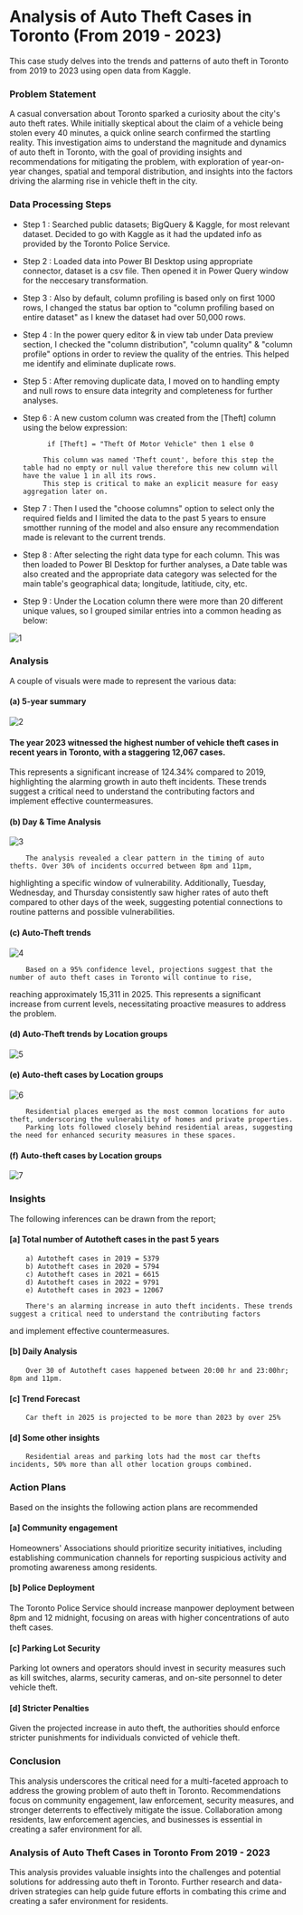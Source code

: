 # Analysis of Auto Theft Cases in Toronto (From 2019 - 2023)

This case study delves into the trends and patterns of auto theft in Toronto from 2019 to 2023 using open data from Kaggle. 

### Problem Statement

A casual conversation about Toronto sparked a curiosity about the city's auto theft rates. While initially skeptical about the claim of a vehicle being stolen every 40 minutes, 
a quick online search confirmed the startling reality. This investigation aims to understand the magnitude and dynamics of auto theft in Toronto, with the goal of providing insights and 
recommendations for mitigating the problem, with exploration of 
year-on-year changes, spatial and temporal distribution, and insights into the factors driving the alarming rise in vehicle theft in the city.

### Data Processing Steps 

- Step 1 : Searched public datasets; BigQuery & Kaggle, for most relevant dataset. Decided to go with Kaggle as it had the updated info as provided by the Toronto Police Service.
- Step 2 : Loaded data into Power BI Desktop using appropriate connector, dataset is a csv file. Then opened it in Power Query window for the neccesary transformation.
- Step 3 : Also by default, column profiling is based only on first 1000 rows, I changed the status bar option to "column profiling based on entire dataset" as I knew the dataset had over 50,000 rows.
- Step 4 : In the power query editor & in view tab under Data preview section, I checked the "column distribution", "column quality" & "column profile" options in order to review the quality of the entries. 
This helped me identify and eliminate duplicate rows.
- Step 5 : After removing duplicate data, I moved on to handling empty and null rows to ensure data integrity and completeness for further analyses.
- Step 6 : A new custom column was created from the [Theft] column using the below expression:

            if [Theft] = "Theft Of Motor Vehicle" then 1 else 0
                    
           This column was named 'Theft count', before this step the table had no empty or null value therefore this new column will have the value 1 in all its rows. 
           This step is critical to make an explicit measure for easy aggregation later on.

- Step 7 : Then I used the "choose columns" option to select only the required fields and I limited the data to the past 5 years to ensure smotther running of the model and also ensure any 
recommendation made is relevant to the current trends. 
- Step 8 : After selecting the right data type for each column. This was then loaded to Power BI Desktop for further analyses, a Date table was also created and the appropriate data category was selected 
for the main table's geographical data; longitude, latitiude, city, etc. 
- Step 9 : Under the Location column there were more than 20 different unique values, so I grouped similar entries into a common heading as below:

![1](https://github.com/user-attachments/assets/3cafccfd-084b-4ea6-a4ac-a9638d94c556)
 

### Analysis 
A couple of visuals were made to represent the various data:

#### (a) 5-year summary 

  ![2](https://github.com/user-attachments/assets/08dd378f-4ba7-4f26-a135-5db4eb27fc9a)

#### The year 2023 witnessed the highest number of vehicle theft cases in recent years in Toronto, with a staggering 12,067 cases. 
This represents a significant increase of 124.34% compared to 2019, highlighting the alarming growth in auto theft incidents. 
These trends suggest a critical need to understand the contributing factors and implement effective countermeasures.


#### (b) Day & Time Analysis
  ![3](https://github.com/user-attachments/assets/dba9c496-28fe-4ddb-b490-1830aafccf47)

        The analysis revealed a clear pattern in the timing of auto thefts. Over 30% of incidents occurred between 8pm and 11pm, 
highlighting a specific window of vulnerability. Additionally, Tuesday, Wednesday, and Thursday consistently saw higher rates of auto theft 
compared to other days of the week, suggesting potential connections to routine patterns 
and possible vulnerabilities.
 
  
#### (c) Auto-Theft trends
![4](https://github.com/user-attachments/assets/d33c7cbe-6e96-4cc6-b55d-e156af3b1d78)

        Based on a 95% confidence level, projections suggest that the number of auto theft cases in Toronto will continue to rise, 
reaching approximately 15,311 in 2025. This represents a significant increase from current levels, necessitating proactive measures to address the problem.


#### (d) Auto-Theft trends by Location groups

![5](https://github.com/user-attachments/assets/a3e27992-aa4a-44e4-a0fd-0bfc74091701)
  
#### (e) Auto-theft cases by Location groups

![6](https://github.com/user-attachments/assets/7b706001-a609-46c4-9743-36dd61ff2334)

        Residential places emerged as the most common locations for auto theft, underscoring the vulnerability of homes and private properties.
        Parking lots followed closely behind residential areas, suggesting the need for enhanced security measures in these spaces.


#### (f) Auto-theft cases by Location groups

![7](https://github.com/user-attachments/assets/9b14cfdd-40ed-4470-ab2c-fb3ed63fec8f)
  


### Insights
The following inferences can be drawn from the report;

#### [a] Total number of Autotheft cases in the past 5 years
        a) Autotheft cases in 2019 = 5379
        b) Autotheft cases in 2020 = 5794
        c) Autotheft cases in 2021 = 6615
        d) Autotheft cases in 2022 = 9791
        e) Autotheft cases in 2023 = 12067 
        
        There's an alarming increase in auto theft incidents. These trends suggest a critical need to understand the contributing factors 
and implement effective countermeasures.

#### [b] Daily Analysis 
  
        Over 30 of Autotheft cases happened between 20:00 hr and 23:00hr; 8pm and 11pm.

#### [c] Trend Forecast
  
        Car theft in 2025 is projected to be more than 2023 by over 25% 

#### [d] Some other insights
        Residential areas and parking lots had the most car thefts incidents, 50% more than all other location groups combined.


### Action Plans
Based on the insights the following action plans are recommended

#### [a] Community engagement
Homeowners' Associations should prioritize security initiatives, including establishing communication channels for reporting suspicious activity 
and promoting awareness among residents.

#### [b] Police Deployment
The Toronto Police Service should increase manpower deployment between 8pm and 12 midnight, focusing on areas with higher concentrations of auto theft cases.

#### [c] Parking Lot Security
Parking lot owners and operators should invest in security measures such as kill switches, alarms, security cameras, and on-site personnel to deter vehicle theft.

#### [d] Stricter Penalties
Given the projected increase in auto theft, the authorities should enforce stricter punishments for individuals convicted of vehicle theft.


### Conclusion
This analysis underscores the critical need for a multi-faceted approach to address the growing problem of auto theft in Toronto. 
Recommendations focus on community engagement, law enforcement, security measures, and stronger deterrents to effectively mitigate the issue. 
Collaboration among residents, law enforcement agencies, and businesses is essential in creating a safer environment for all.


### Analysis of Auto Theft Cases in Toronto From 2019 - 2023
This analysis provides valuable insights into the challenges and potential solutions for addressing auto theft in Toronto. 
Further research and data-driven strategies can help guide future efforts in combating this crime and creating a safer environment for residents.



